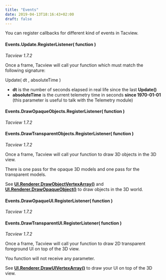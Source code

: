 ```yaml
---
title: "Events"
date: 2019-04-13T18:16:43+02:00
draft: false
---
```


You can register callbacks for different kind of events in Tacview.


#### Events.Update.RegisterListener( function )
*Tacview 1.7.2*

Once a frame, Tacview will call your function which must match the following signature:

Update( dt , absoluteTime )

- **dt** is the number of seconds elapsed in real life since the last **Update()**
- **absoluteTime** is the current telemetry time in seconds **since 1970-01-01** (this parameter is useful to talk with the Telemetry module)


#### Events.DrawOpaqueObjects.RegisterListener( function )
*Tacview 1.7.2*
#### Events.DrawTransparentObjects.RegisterListener( function )
*Tacview 1.7.2*

Once a frame, Tacview will call your function to draw 3D objects in the 3D view.

There is one pass for the opaque 3D models and one pass for the transparent models.

See **[UI.Renderer.DrawObjectVertexArray()](/lua-main-interface/ui.renderer/#ui-renderer-drawobjectvertexarray-transform-renderstatehandle-vertexarrayhandle-texturecoordinatearrayhandle)** and **[UI.Renderer.DrawOpaqueObject()](/lua-main-interface/ui.renderer/#ui-renderer-drawtransparentobject-objecthandle-transform-alpha)** to draw objects in the 3D world.


#### Events.DrawOpaqueUI.RegisterListener( function )
*Tacview 1.7.2*
#### Events.DrawTransparentUI.RegisterListener( function )
*Tacview 1.7.2*

Once a frame, Tacview will call your function to draw 2D transparent foreground UI on top of the 3D view.

You function will not receive any parameter.

See **[UI.Renderer.DrawUIVertexArray()](/lua-main-interface/ui.renderer/#ui-renderer-drawuivertexarray-transform-renderstatehandle-vertexarrayhandle-texturecoordinatearrayhandle)** to draw your UI on top of the 3D view.
